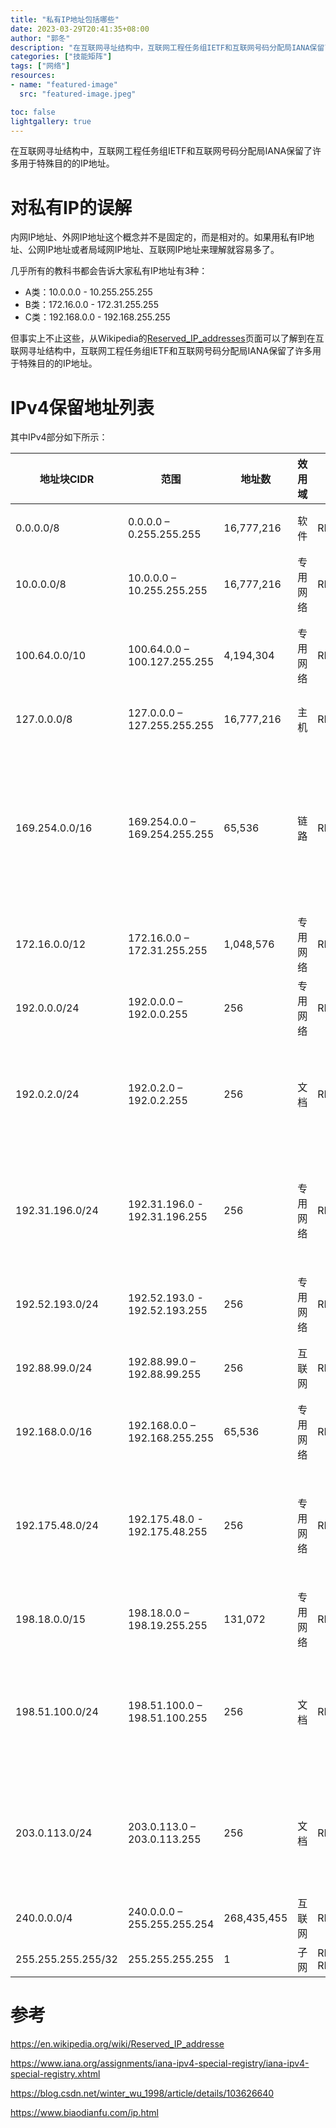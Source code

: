 ```yaml
---
title: "私有IP地址包括哪些"
date: 2023-03-29T20:41:35+08:00
author: "郭冬"
description: "在互联网寻址结构中，互联网工程任务组IETF和互联网号码分配局IANA保留了许多用于特殊目的的IP地址。"
categories: ["技能矩阵"]
tags: ["网络"]
resources:
- name: "featured-image"
  src: "featured-image.jpeg"

toc: false
lightgallery: true
---
```


在互联网寻址结构中，互联网工程任务组IETF和互联网号码分配局IANA保留了许多用于特殊目的的IP地址。

<!--more-->

# 对私有IP的误解

内网IP地址、外网IP地址这个概念并不是固定的，而是相对的。如果用私有IP地址、公网IP地址或者局域网IP地址、互联网IP地址来理解就容易多了。

几乎所有的教科书都会告诉大家私有IP地址有3种：

+ A类：10.0.0.0 - 10.255.255.255
+ B类：172.16.0.0 - 172.31.255.255
+ C类：192.168.0.0 - 192.168.255.255

但事实上不止这些，从Wikipedia的[Reserved_IP_addresses](https://en.wikipedia.org/wiki/Reserved_IP_addresses)页面可以了解到在互联网寻址结构中，互联网工程任务组IETF和互联网号码分配局IANA保留了许多用于特殊目的的IP地址。

# IPv4保留地址列表

其中IPv4部分如下所示：

| 地址块CIDR         | 范围                          | 地址数      | 效用域   | RFC             | 用途                                   |
| ------------------ | ----------------------------- | ----------- | -------- | --------------- | -----------------------------------|
| 0.0.0.0/8          | 0.0.0.0 – 0.255.255.255       | 16,777,216  | 软件     | RFC791          | 用于广播信息到当前主机|
| 10.0.0.0/8         | 10.0.0.0 – 10.255.255.255     | 16,777,216  | 专用网络 | RFC1918         | 用于专用网络中的本地通信|
| 100.64.0.0/10      | 100.64.0.0 – 100.127.255.255  | 4,194,304   | 专用网络 | RFC6598         | 用于在电信级NAT环境中服务提供商与其用户通信|
| 127.0.0.0/8        | 127.0.0.0 – 127.255.255.255   | 16,777,216  | 主机     | RFC1122         | 用于到本地主机的环回地址|
| 169.254.0.0/16     | 169.254.0.0 – 169.254.255.255 | 65,536      | 链路     | RFC3927         | 用于单链路的两个主机之间的链路本地地址，而没有另外指定IP地址，例如通常从DHCP服务器所检索到的IP地址|
| 172.16.0.0/12      | 172.16.0.0 – 172.31.255.255   | 1,048,576   | 专用网络 | RFC1918         | 用于专用网络中的本地通信|
| 192.0.0.0/24       | 192.0.0.0 – 192.0.0.255       | 256         | 专用网络 | RFC6890         | 用于IANA的IPv4特殊用途地址表|
| 192.0.2.0/24       | 192.0.2.0 – 192.0.2.255       | 256         | 文档     | RFC5737         | 分配为用于文档和示例中的“TEST-NET”（测试网），它不应该被公开使用|
| 192.31.196.0/24    | 192.31.196.0 - 192.31.196.255 | 256         | 专用网络 | RFC7535         | 旨在处理私有使用地址的反向DNS查询（这些地址永远不会出现在公共DNS 系统中）|
| 192.52.193.0/24    | 192.52.193.0 - 192.52.193.255 | 256         | 专用网络 | RFC7450         | 用于自动组播隧道（AMT）|
| 192.88.99.0/24     | 192.88.99.0 – 192.88.99.255   | 256         | 互联网   | RFC7526         | 用于6to4任播中继。（已废弃 RFC7526）|
| 192.168.0.0/16     | 192.168.0.0 – 192.168.255.255 | 65,536      | 专用网络 | RFC1918         | 用于专用网络中的本地通信|
| 192.175.48.0/24    | 192.175.48.0 - 192.175.48.255 | 256         | 专用网络 | RFC7534         | 旨在处理私有使用地址的反向DNS查询（这些地址永远不会出现在公共DNS 系统中）|
| 198.18.0.0/15      | 198.18.0.0 – 198.19.255.255   | 131,072     | 专用网络 | RFC2544         | 用于测试两个不同的子网的网间通信|
| 198.51.100.0/24    | 198.51.100.0 – 198.51.100.255 | 256         | 文档     | RFC5737         | 分配为用于文档和示例中的“TEST-NET-2”（测试-网-2），它不应该被公开使用|
| 203.0.113.0/24     | 203.0.113.0 – 203.0.113.255   | 256         | 文档     | RFC5737         | 分配为用于文档和示例中的“TEST-NET-3”（测试-网-3），它不应该被公开使用|
| 240.0.0.0/4        | 240.0.0.0 – 255.255.255.254   | 268,435,455 | 互联网   | RFC1112         | 用于将来使用|
| 255.255.255.255/32 | 255.255.255.255               | 1           | 子网     | RFC8190, RFC919 | 用于受限广播地址|

# 参考

https://en.wikipedia.org/wiki/Reserved_IP_addresse

https://www.iana.org/assignments/iana-ipv4-special-registry/iana-ipv4-special-registry.xhtml

https://blog.csdn.net/winter_wu_1998/article/details/103626640

https://www.biaodianfu.com/ip.html
